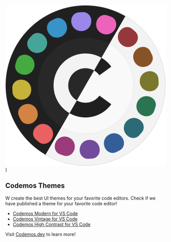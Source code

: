 ![Codemos Logo](https://raw.githubusercontent.com/Codemos-Inc/.github/main/codemos_logo.png)) 

## Codemos Themes

W create the best UI themes for your favorite code editors. Check if we have published a theme for your favorite code editor!

* [Codemos Modern for VS Code](https://www.example.com)
* [Codemos Vintage for VS Code](https://www.example.com)
* [Codemos High Contrast for VS Code](https://www.example.com)

Visit [Codemos.dev](https://codemos.dev) to learn more!
